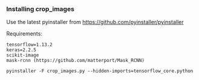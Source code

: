 ### Installing crop_images

Use the latest pyinstaller from https://github.com/pyinstaller/pyinstaller

Requirements:
```
tensorflow=1.13.2
keras=2.2.5
scikit-image
mask-rcnn (https://github.com/matterport/Mask_RCNN)
```

`pyinstaller -F crop_images.py --hidden-imports=tensorflow_core.python`
